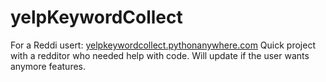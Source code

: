 # yelpKeywordCollect

For a Reddi usert: [yelpkeywordcollect.pythonanywhere.com](yelpkeywordcollect.pythonanywhere.com)
Quick project with a redditor who needed help with code. Will update if the user wants anymore features.

